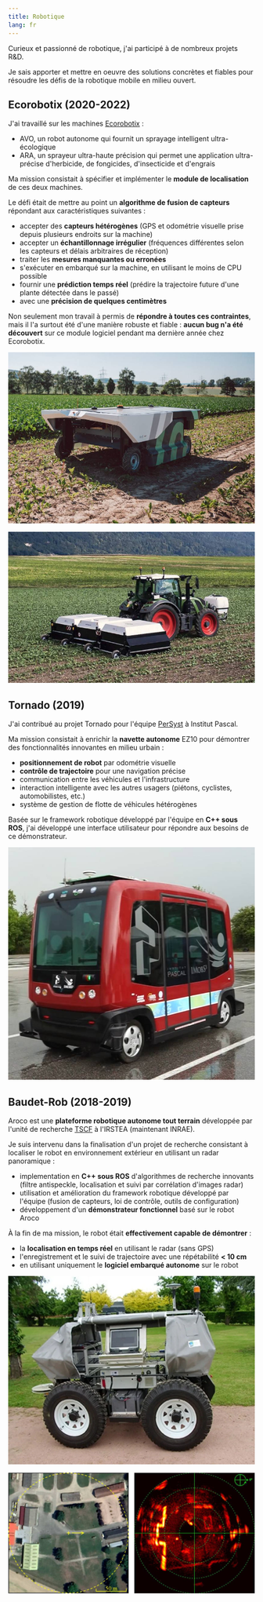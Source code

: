 ```yaml
---
title: Robotique
lang: fr
---
```


Curieux et passionné de robotique, j'ai participé à de nombreux projets R&D.

Je sais apporter et mettre en oeuvre des solutions concrètes et fiables
pour résoudre les défis de la robotique mobile en milieu ouvert.

## Ecorobotix (2020-2022)

J'ai travaillé sur les machines [Ecorobotix](https://ecorobotix.com/fr/) :

* AVO, un robot autonome qui fournit un sprayage intelligent ultra-écologique
* ARA, un sprayeur ultra-haute précision qui permet une application ultra-précise
d'herbicide, de fongicides, d'insecticide et d'engrais

Ma mission consistait à spécifier et implémenter le __module de localisation__ de ces deux machines.

Le défi était de mettre au point un __algorithme de fusion de capteurs__ répondant aux caractéristiques suivantes :

* accepter des __capteurs hétérogènes__ (GPS et odométrie visuelle prise depuis plusieurs endroits sur la machine)
* accepter un __échantillonnage irrégulier__ (fréquences différentes selon les capteurs et délais arbitraires de réception)
* traiter les __mesures manquantes ou erronées__
* s'exécuter en embarqué sur la machine, en utilisant le moins de CPU possible
* fournir une __prédiction temps réel__ (prédire la trajectoire future d'une plante détectée dans le passé)
* avec une __précision de quelques centimètres__

Non seulement mon travail à permis de __répondre à toutes ces contraintes__,
mais il l'a surtout été d'une manière robuste et fiable :
__aucun bug n'a été découvert__ sur ce module logiciel pendant ma dernière année chez Ecorobotix.

![Robot autonome AVO ([source](https://ecorobotix.com/fr/avo/))](images/avo.jpg)

![Sprayeur ultra-haute précision ARA ([source](https://ecorobotix.com/fr/ara/))](images/ara.jpg)

## Tornado (2019)

J'ai contribué au projet Tornado pour l'équipe
[PerSyst](http://www.institutpascal.uca.fr/index.php/fr/persyst) à Institut Pascal.

Ma mission consistait à enrichir la __navette autonome__ EZ10
pour démontrer des fonctionnalités innovantes en milieu urbain :

* __positionnement de robot__ par odométrie visuelle
* __contrôle de trajectoire__ pour une navigation précise
* communication entre les véhicules et l'infrastructure
* interaction intelligente avec les autres usagers (piétons, cyclistes, automobilistes, etc.)
* système de gestion de flotte de véhicules hétérogènes

Basée sur le framework robotique développé par l'équipe en __C++ sous ROS__,
j'ai développé une interface utilisateur pour répondre aux besoins de ce démonstrateur.

![Navette autonome EZ10](images/ez10.jpg)

## Baudet-Rob (2018-2019)

Aroco est une __plateforme robotique autonome tout terrain__
développée par l'unité de recherche [TSCF](https://tscf.clermont.hub.inrae.fr/) à l'IRSTEA (maintenant INRAE).

Je suis intervenu dans la finalisation d'un projet de recherche
consistant à localiser le robot en environnement extérieur en utilisant un radar panoramique :

* implementation en __C++ sous ROS__ d'algorithmes de recherche innovants
(filtre antispeckle, localisation et suivi par corrélation d'images radar)
* utilisation et amélioration du framework robotique développé par l'équipe
(fusion de capteurs, loi de contrôle, outils de configuration)
* développement d'un __démonstrateur fonctionnel__ basé sur le robot Aroco

À la fin de ma mission, le robot était __effectivement capable de démontrer__ :

* la __localisation en temps réel__ en utilisant le radar (sans GPS)
* l'enregistrement et le suivi de trajectoire avec une répétabilité __< 10 cm__
* en utilisant uniquement le __logiciel embarqué autonome__ sur le robot

![Robot autonome Aroco ([source](https://www.agrotechnopole.fr/nos-moyens/robotique-agricole-et-mobilite-off-road/))](images/aroco.jpg)

![Vue satellite à gauche / carte radar à droite (images extraites de la [publication scientifique](https://www.researchgate.net/publication/336133596_Robot_Localization_and_Navigation_with_a_Ground-_Based_Microwave_Radar))](images/radar_map.jpg)
